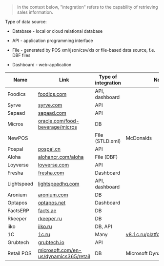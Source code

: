 > In the context below, "integration" refers to the capability of retrieving sales information.

Type of data source:

- Database - local or cloud relational database 

- API - application programming interface

- File  - generated by POS xml/json/csv/xls or file-based data source, f.e. DBF files

- Dashboard - web-application

| Name       | Link                                                                                         | Type of integration | Notes                                                                     |
| ---------- | -------------------------------------------------------------------------------------------- | ------------------- | ------------------------------------------------------------------------- |
| Foodics    | [foodics.com](http://foodics.com/)                                                           | API, dashboard      |                                                                           |
| Syrve      | [syrve.com](http://syrve.com)                                                                | API                 |                                                                           |
| Sapaad     | [sapaad.com](http://sapaad.com)                                                              | API                 |                                                                           |
| Micros     | [oracle.com/food-beverage/micros](http://oracle.com/food-beverage/micros)                    | DB                  |                                                                           |
| NewPOS     |                                                                                              | File (STLD.xml)     | McDonalds                                                                 |
| Pospal     | [pospal.cn](http://pospal.cn)                                                                | API                 |                                                                           |
| Aloha      | [alohancr.com/aloha](https://alohancr.com/aloha/)                                            | File (DBF)          |                                                                           |
| Loyverse   | [loyverse.com](http://loyverse.com)                                                          | API                 |                                                                           |
| Fresha     | [fresha.com](http://fresha.com)                                                              | Dashboard           |                                                                           |
| Lightspeed | [lightspeedhq.com](http://lightspeedhq.com/)                                                 | API, dashboard      |                                                                           |
| Aronium    | [aronium.com](http://aronium.com/en)                                                         | DB                  |                                                                           |
| Optapos    | [optapos.net](http://optapos.net)                                                            | Dashboard           |                                                                           |
| FactsERP   | [facts.ae](http://facts.ae)                                                                  | DB                  |                                                                           |
| Rkeeper    | [rkeeper.ru](https://rkeeper.ru/)                                                            | DB                  |                                                                           |
| iiko       | [iiko.ru](https://iiko.ru/)                                                                  | DB, API             |                                                                           |
| 1C         | [1c.ru](https://1c.ru/)                                                                      | Many                | [v8.1c.ru/platforma/integraciya](https://v8.1c.ru/platforma/integraciya/) |
| Grubtech   | [grubtech.io](http://grubtech.io/)                                                           | API                 |                                                                           |
| Retail POS | [microsoft.com/en-us/dynamics365/retail](https://www.microsoft.com/en-us/dynamics365/retail) | DB                  | Microsoft Dynamics for Retail                                             |












